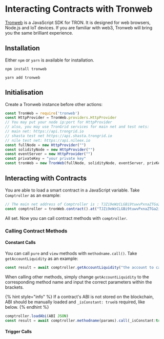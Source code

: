 # Interacting Contracts with Tronweb

[Tronweb](https://github.com/tronprotocol/tronweb) is a JavaScript SDK for TRON. It is designed for web browsers, Node.js and IoT devices. If you are familiar with web3, Tronweb will bring you the same brilliant experience.

## Installation

Either `npm` or `yarn` is available for installation.

```shell
npm install tronweb
```

```shell
yarn add tronweb
```

## Initialisation

Create a Tronweb instance before other actions:

```javascript
const TronWeb = require('tronweb')
const HttpProvider = TronWeb.providers.HttpProvider
// You may put your node ip:port for HttpProvider
// also, you may use TronGrid services for main net and test nets:
// main net: https://api.trongrid.io
// shasta test net https://api.shasta.trongrid.io
// nile test net: https://api.nileex.io
const fullNode = new HttpProvider("")
const solidityNode = new HttpProvider("")
const eventServer = new HttpProvider("") 
const privateKey = "your private key"
const tronWeb = new TronWeb(fullNode, solidityNode, eventServer, privKey)
```

## Interacting with Contracts

You are able to load a smart contract in a JavaScript variable. Take `Comptroller` as an example:

```javascript
// The main net address of Comptroller is : TJZi9eWzCLGBi9tuwvPxnaZTGa2iUpRc8v
const comptroller = tronWeb.contract().at("TJZi9eWzCLGBi9tuwvPxnaZTGa2iUpRc8v")
```

All set. Now you can call contract methods with `comptroller`.

### Calling Contract Methods

#### Constant Calls

You can call `pure` and `view` methods with `methodname.call()`. Take `getAccountLiquidity` as an example:

```javascript
const result = await comptroller.getAccountLiquidity("the account to calculate liquidity").call()
```

When calling other methods, simply change `getAccountLiquidity` to the corresponding method name and input the correct parameters within the brackets.

{% hint style="info" %}
If a contract's ABI is not stored on the blockchain, ABI should be manually loaded and `_isConstant: true`is required, like below.
{% endhint %}

```javascript
comptroller.loadAbi(ABI JSON)
const result = await comptroller.methodname(params).call(_isConstant:true)
```

#### Trigger Calls

